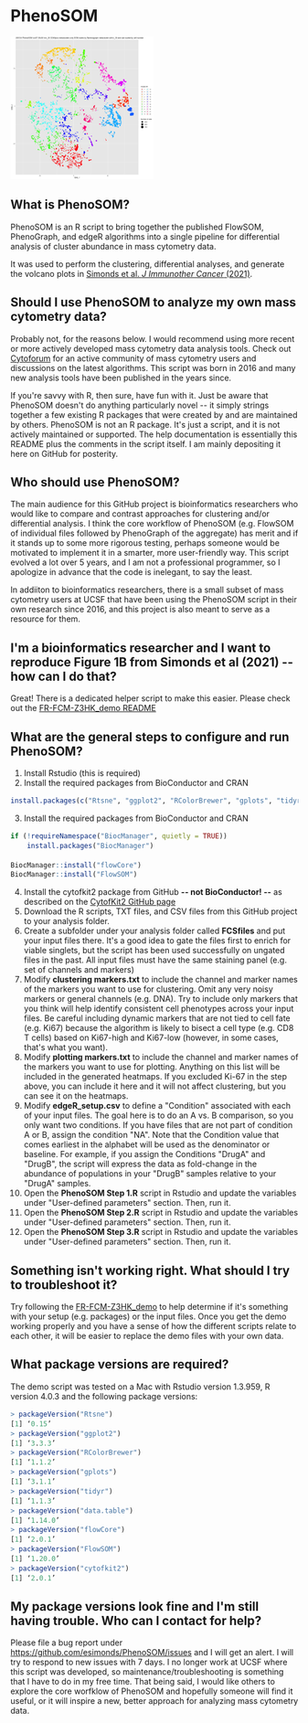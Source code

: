 # PhenoSOM


<img src="https://raw.githubusercontent.com/esimonds/PhenoSOM/main/FR-FCM-Z3HK_demo/FR-FCM-Z3HK_Demo_Step2_success.png" alt="tSNE plot of 3900 SOM nodes colored by PhenoGraph cluster" width="250"/>


## What is PhenoSOM?
PhenoSOM is an R script to bring together the published FlowSOM, PhenoGraph, and edgeR algorithms into a single pipeline for differential analysis of cluster abundance in mass cytometry data.

It was used to perform the clustering, differential analyses, and generate the volcano plots in [Simonds et al. _J Immunother Cancer_ (2021)](http://doi.org/10.1136/jitc-2020-002181).


## Should I use PhenoSOM to analyze my own mass cytometry data?
Probably not, for the reasons below. I would recommend using more recent or more actively developed mass cytometry data analysis tools. Check out [Cytoforum](http://cytoforum.stanford.edu) for an active community of mass cytometry users and discussions on the latest algorithms. This script was born in 2016 and many new analysis tools have been published in the years since.

If you're savvy with R, then sure, have fun with it. Just be aware that PhenoSOM doesn't do anything particularly novel -- it simply strings together a few existing R packages that were created by and are maintained by others. PhenoSOM is not an R package. It's just a script, and it is not actively maintained or supported. The help documentation is essentially this README plus the comments in the script itself. I am mainly depositing it here on GitHub for posterity. 


## Who should use PhenoSOM?
The main audience for this GitHub project is bioinformatics researchers who would like to compare and contrast approaches for clustering and/or differential analysis. I think the core workflow of PhenoSOM (e.g. FlowSOM of individual files followed by PhenoGraph of the aggregate) has merit and if it stands up to some more rigorous testing, perhaps someone would be motivated to implement it in a smarter, more user-friendly way. This script evolved a lot over 5 years, and I am not a professional programmer, so I apologize in advance that the code is inelegant, to say the least.

In addiiton to bioinformatics researchers, there is a small subset of mass cytometry users at UCSF that have been using the PhenoSOM script in their own research since 2016, and this project is also meant to serve as a resource for them.



## I'm a bioinformatics researcher and I want to reproduce Figure 1B from Simonds et al (2021) -- how can I do that?
Great! There is a dedicated helper script to make this easier. Please check out the [FR-FCM-Z3HK_demo README](FR-FCM-Z3HK_demo/DemoReadme.md)


## What are the general steps to configure and run PhenoSOM?
1. Install Rstudio (this is required)
2. Install the required packages from BioConductor and CRAN  
```R
install.packages(c("Rtsne", "ggplot2", "RColorBrewer", "gplots", "tidyr", "data.table"))
```
3. Install the required packages from BioConductor and CRAN  
```R
if (!requireNamespace("BiocManager", quietly = TRUE))
    install.packages("BiocManager")

BiocManager::install("flowCore")
BiocManager::install("FlowSOM")

```
4. Install the cytofkit2 package from GitHub **-- not BioConductor! --** as described on the [CytofKit2 GitHub page](https://github.com/JinmiaoChenLab/cytofkit2)
5. Download the R scripts, TXT files, and CSV files from this GitHub project to your analysis folder.
6. Create a subfolder under your analysis folder called **FCSfiles** and put your input files there. It's a good idea to gate the files first to enrich for viable singlets, but the script has been used successfully on ungated files in the past. All input files must have the same staining panel (e.g. set of channels and markers)
7. Modify **clustering markers.txt** to include the channel and marker names of the markers you want to use for clustering. Omit any very noisy markers or general channels (e.g. DNA). Try to include only markers that you think will help identify consistent cell phenotypes across your input files. Be careful including dynamic markers that are not tied to cell fate (e.g. Ki67) because the algorithm is likely to bisect a cell type (e.g. CD8 T cells) based on Ki67-high and Ki67-low (however, in some cases, that's what you want).
8. Modify **plotting markers.txt** to include the channel and marker names of the markers you want to use for plotting. Anything on this list will be included in the generated heatmaps. If you excluded Ki-67 in the step above, you can include it here and it will not affect clustering, but you can see it on the heatmaps.
9. Modify **edgeR_setup.csv** to define a "Condition" associated with each of your input files. The goal here is to do an A vs. B comparison, so you only want two conditions. If you have files that are not part of condition A or B, assign the condition "NA". Note that the Condition value that comes earliest in the alphabet will be used as the denominator or baseline. For example, if you assign the Conditions "DrugA" and "DrugB", the script will express the data as fold-change in the abundance of populations in your "DrugB" samples relative to your "DrugA" samples.
10. Open the **PhenoSOM Step 1.R** script in Rstudio and update the variables under "User-defined parameters" section. Then, run it.
11. Open the **PhenoSOM Step 2.R** script in Rstudio and update the variables under "User-defined parameters" section. Then, run it.
12. Open the **PhenoSOM Step 3.R** script in Rstudio and update the variables under "User-defined parameters" section. Then, run it.


## Something isn't working right. What should I try to troubleshoot it?
Try following the [FR-FCM-Z3HK_demo](FR-FCM-Z3HK_demo/DemoReadme.md) to help determine if it's something with your setup (e.g. packages) or the input files. Once you get the demo working properly and you have a sense of how the different scripts relate to each other, it will be easier to replace the demo files with your own data.


## What package versions are required?
The demo script was tested on a Mac with Rstudio version 1.3.959, R version 4.0.3 and the following package versions:
```R
> packageVersion("Rtsne")
[1] ‘0.15’
> packageVersion("ggplot2")
[1] ‘3.3.3’
> packageVersion("RColorBrewer")
[1] ‘1.1.2’
> packageVersion("gplots")
[1] ‘3.1.1’
> packageVersion("tidyr")
[1] ‘1.1.3’
> packageVersion("data.table")
[1] ‘1.14.0’
> packageVersion("flowCore")
[1] ‘2.0.1’
> packageVersion("FlowSOM")
[1] ‘1.20.0’
> packageVersion("cytofkit2")
[1] ‘2.0.1’
```

## My package versions look fine and I'm still having trouble. Who can I contact for help?
Please file a bug report under https://github.com/esimonds/PhenoSOM/issues and I will get an alert. I will try to respond to new issues with 7 days. I no longer work at UCSF where this script was developed, so maintenance/troubleshooting is something that I have to do in my free time. That being said, I would like others to explore the core worfklow of PhenoSOM and hopefully someone will find it useful, or it will inspire a new, better approach for analyzing mass cytometry data.
